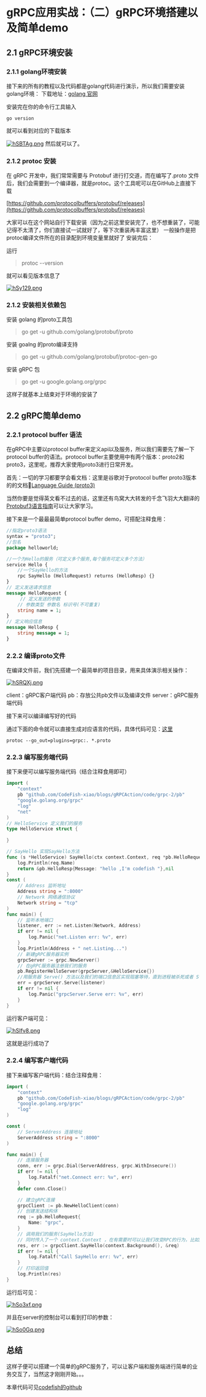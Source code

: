 # gRPC应用实战：（二）gRPC环境搭建以及简单demo
## 2.1 gRPC环境安装
### 2.1.1 golang环境安装
接下来的所有的教程以及代码都是golang代码进行演示，所以我们需要安装golang环境：
下载地址：[golang 官网](https://golang.google.cn/dl/)

安装完在你的命令行工具输入
```
go version
```
就可以看到对应的下载版本

[![hSBTAg.png](https://z3.ax1x.com/2021/08/22/hSBTAg.png)](https://imgtu.com/i/hSBTAg)
然后就可以了。

### 2.1.2 protoc 安装
在 gRPC 开发中，我们常常需要与 Protobuf 进行打交道，而在编写了.proto 文件后，我们会需要到一个编译器，就是protoc。这个工具呢可以在GitHub上直接下载

[https://github.com/protocolbuffers/protobuf/releases](https://github.com/protocolbuffers/protobuf/releases)

大家可以在这个网站自行下载安装（因为之前这里安装完了，也不想重装了，可能记得不太清了，你们直接试一试就好了，等下次重装再丰富这里）
一般操作是把protoc编译文件所在的目录配到环境变量里就好了
安装完后：

运行
>protoc --version

就可以看见版本信息了

[![hSy129.png](https://z3.ax1x.com/2021/08/22/hSy129.png)](https://imgtu.com/i/hSy129)


### 2.1.2 安装相关依赖包

安装 golang 的proto工具包

> go get -u github.com/golang/protobuf/proto

安装 goalng 的proto编译支持

>go get -u github.com/golang/protobuf/protoc-gen-go

安装 gRPC 包

>go get -u google.golang.org/grpc

这样子就基本上结束对于环境的安装了


## 2.2 gRPC简单demo
### 2.2.1 protocol buffer 语法

在gRPC中主要以protocol buffer来定义api以及服务，所以我们需要先了解一下protocol buffer的语法。protocol buffer主要使用中有两个版本：proto2和proto3，这里呢，推荐大家使用proto3进行日常开发。

首先：一切的学习都要学会看文档：这里是谷歌对于protocol buffer proto3版本的的文档[Language Guide (proto3) ](https://developers.google.com/protocol-buffers/docs/proto3#generating)

当然你要是觉得英文看不过去的话，这里还有鸟窝大大转发的千念飞羽大大翻译的[Protobuf3语言指南](https://blog.csdn.net/u011518120/article/details/54604615)可以让大家学习。

接下来是一个最最最简单protocol buffer demo，可搭配注释食用：

~~~protobuf
//指定proto3语法
syntax = "proto3";
//包名
package helloworld;

//一个为Hello的服务（可定义多个服务,每个服务可定义多个方法）
service Hello {
    //一个SayHello的方法
    rpc SayHello (HelloRequest) returns (HelloResp) {}
}
// 定义发送请求信息
message HelloRequest {
     // 定义发送的参数
    // 参数类型 参数名 标识号(不可重复)
    string name = 1;
}
// 定义响应信息
message HelloResp {
    string message = 1;
}
~~~

### 2.2.2 编译proto文件

在编译文件前，我们先搭建一个最简单的项目目录，用来具体演示相关操作：

[![hSRQXj.png](https://z3.ax1x.com/2021/08/22/hSRQXj.png)](https://imgtu.com/i/hSRQXj)

client：gRPC客户端代码
pb：存放公共pb文件以及编译文件
server：gRPC服务端代码


接下来可以编译编写好的代码

通过下面的命令就可以直接生成对应语言的代码，具体代码可见：[这里](https://github.com/CodeFish-xiao/blogs/tree/main/gRPCAction/code/grpc-2)
~~~
protoc --go_out=plugins=grpc:. *.proto
~~~

### 2.2.3 编写服务端代码

接下来便可以编写服务端代码（结合注释食用即可）

~~~go
import (
	"context"
	pb "github.com/CodeFish-xiao/blogs/gRPCAction/code/grpc-2/pb"
	"google.golang.org/grpc"
	"log"
	"net"
)
// HelloService 定义我们的服务
type HelloService struct {
	
}

// SayHello 实现SayHello方法
func (s *HelloService) SayHello(ctx context.Context, req *pb.HelloRequest) (*pb.HelloResp, error)  {
	log.Println(req.Name)
	return &pb.HelloResp{Message: "hello ,I'm codefish "},nil
}
const (
	// Address 监听地址
	Address string = ":8000"
	// Network 网络通信协议
	Network string = "tcp"
)
func main() {
	// 监听本地端口
	listener, err := net.Listen(Network, Address)
	if err != nil {
		log.Panic("net.Listen err: %v", err)
	}
	log.Println(Address + " net.Listing...")
	// 新建gRPC服务器实例
	grpcServer := grpc.NewServer()
	// 在gRPC服务器注册我们的服务
	pb.RegisterHelloServer(grpcServer,&HelloService{})
	//用服务器 Serve() 方法以及我们的端口信息区实现阻塞等待，直到进程被杀死或者 Stop() 被调用
	err = grpcServer.Serve(listener)
	if err != nil {
		log.Panic("grpcServer.Serve err: %v", err)
	}
}
~~~

运行客户端可见：

[![hSIfv8.png](https://z3.ax1x.com/2021/08/22/hSIfv8.png)](https://imgtu.com/i/hSIfv8)

这就是运行成功了
### 2.2.4 编写客户端代码

接下来编写客户端代码：结合注释食用：

~~~go
import (
	"context"
	pb "github.com/CodeFish-xiao/blogs/gRPCAction/code/grpc-2/pb"
	"google.golang.org/grpc"
	"log"
)

const (
	// ServerAddress 连接地址
	ServerAddress string = ":8000"
)

func main() {
	// 连接服务器
	conn, err := grpc.Dial(ServerAddress, grpc.WithInsecure())
	if err != nil {
		log.Fatalf("net.Connect err: %v", err)
	}
	defer conn.Close()

	// 建立gRPC连接
	grpcClient := pb.NewHelloClient(conn)
	// 创建发送结构体
	req := pb.HelloRequest{
		Name: "grpc",
	}
	// 调用我们的服务(SayHello方法)
	// 同时传入了一个 context.Context ，在有需要时可以让我们改变RPC的行为，比如超时/取消一个正在运行的RPC
	res, err := grpcClient.SayHello(context.Background(), &req)
	if err != nil {
		log.Fatalf("Call SayHello err: %v", err)
	}
	// 打印返回值
	log.Println(res)
}
~~~

运行后可见：

[![hSo3xf.png](https://z3.ax1x.com/2021/08/22/hSo3xf.png)](https://imgtu.com/i/hSo3xf)

并且在server的控制台可以看到打印的参数：

[![hSo0Gq.png](https://z3.ax1x.com/2021/08/22/hSo0Gq.png)](https://imgtu.com/i/hSo0Gq)

## 总结

这样子便可以搭建一个简单的gRPC服务了，可以让客户端和服务端进行简单的业务交互了，当然这才刚刚开始。。。


本章代码可见[codefish的github](https://github.com/CodeFish-xiao/blogs/tree/main/gRPCAction/code/grpc-2)


